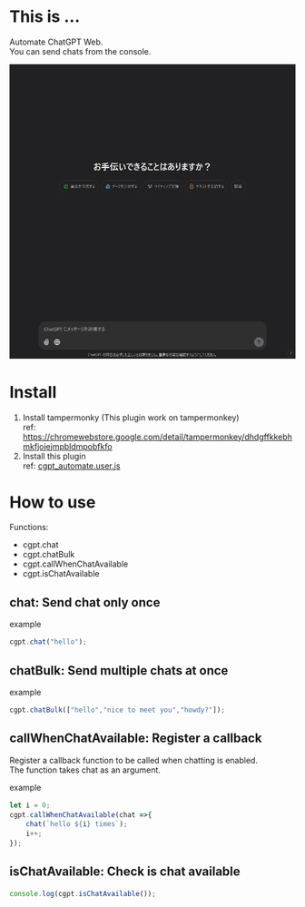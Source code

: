 # This is ...
Automate ChatGPT Web.  
You can send chats from the console.  

![](./imgs/img1.gif)

# Install
1. Install tampermonky (This plugin work on tampermonkey)  
    ref: https://chromewebstore.google.com/detail/tampermonkey/dhdgffkkebhmkfjojejmpbldmpobfkfo
2. Install this plugin  
    ref: [cgpt_automate.user.js](https://github.com/sushigadaisuki/automate_chatgpt_web/raw/refs/heads/master/cgpt_automate.user.js)

# How to use
Functions:
* cgpt.chat
* cgpt.chatBulk
* cgpt.callWhenChatAvailable
* cgpt.isChatAvailable

## chat: Send chat only once
example
```javascript
cgpt.chat("hello");
```

## chatBulk: Send multiple chats at once
example
```javascript
cgpt.chatBulk(["hello","nice to meet you","howdy?"]);
```

## callWhenChatAvailable: Register a callback
Register a callback function to be called when chatting is enabled.  
The function takes chat as an argument.  

example
```javascript
let i = 0;
cgpt.callWhenChatAvailable(chat =>{
    chat(`hello ${i} times`);
    i++;
});
```

## isChatAvailable: Check is chat available
```javascript
console.log(cgpt.isChatAvailable());
```